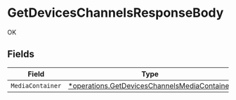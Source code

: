 # GetDevicesChannelsResponseBody

OK


## Fields

| Field                                                                                                       | Type                                                                                                        | Required                                                                                                    | Description                                                                                                 |
| ----------------------------------------------------------------------------------------------------------- | ----------------------------------------------------------------------------------------------------------- | ----------------------------------------------------------------------------------------------------------- | ----------------------------------------------------------------------------------------------------------- |
| `MediaContainer`                                                                                            | [*operations.GetDevicesChannelsMediaContainer](../../models/operations/getdeviceschannelsmediacontainer.md) | :heavy_minus_sign:                                                                                          | N/A                                                                                                         |